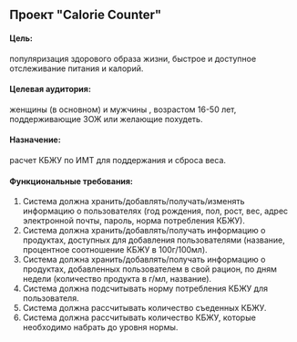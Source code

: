 ## Проект "Calorie Counter"
  #### **Цель:** 
  популяризация здорового образа жизни, быстрое и доступное отслеживание питания и калорий.
  #### **Целевая аудитория:** 
  женщины (в основном) и мужчины , возрастом 16-50 лет, поддерживающие ЗОЖ или желающие похудеть. 
  #### **Назначение:** 
  расчет КБЖУ по ИМТ для поддержания и сброса веса.
  #### **Функциональные требования:** 
1. Система должна хранить/добавлять/получать/изменять 
информацию о пользователях (год рождения, пол, рост, вес, 
адрес электронной почты, пароль, норма потребления КБЖУ). 
2. Система должна хранить/добавлять/получать информацию о 
продуктах, доступных для добавления пользователями 
(название, процентное соотношение КБЖУ в 100г/100мл). 
3. Система должна хранить/добавлять/получать информацию о 
продуктах, добавленных пользователем в свой рацион, по дням 
недели (количество продукта в г/мл, название). 
4. Система должна подсчитывать норму потребления КБЖУ для 
пользователя. 
5. Система должна рассчитывать количество съеденных КБЖУ. 
6. Система должна рассчитывать количество КБЖУ, которые 
необходимо набрать до уровня нормы. 
